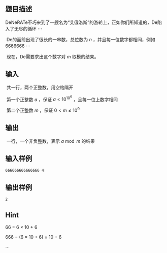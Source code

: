 ## 题目描述

​	DeNeRATe不巧来到了一艘名为“艾俄洛斯”的游轮上，正如你们所知道的，De陷入了无尽的循环 $\cdots$

​	De的面前出现了很长的一串数，总位数为 $n$ ，并且每一位数字都相同，例如6666666 $\cdots$

​	现在，De需要求出这个数字对 $m$ 取模的结果。

## 输入

​	共一行，两个正整数，用空格隔开

​	第一个正整数 $a$ ，保证 $a < 10 ^ {10 ^ 6}$ ，且每一位上数字相同

​	第二个正整数 $m$ ，保证 $0 < m \leq 10 ^ 9$ 

## 输出

​	一行，一个非负整数，表示 $a \bmod{m}$ 的结果

## 输入样例

    666666666666666 4

## 输出样例

    2

## Hint

66 = 6 $\times$ 10 + 6

666 = (6 $\times$ 10 + 6) $\times$ 10 + 6

$\cdots$
